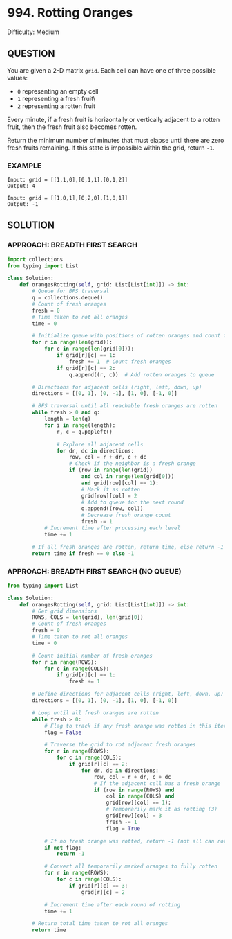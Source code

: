 # 994. Rotting Oranges
Difficulty: Medium

## QUESTION

You are given a 2-D matrix `grid`. Each cell can have one of three possible values:

- `0` representing an empty cell
- `1` representing a fresh fruit\
- `2` representing a rotten fruit

Every minute, if a fresh fruit is horizontally or vertically adjacent to a rotten fruit, then the fresh fruit also becomes rotten.

Return the minimum number of minutes that must elapse until there are zero fresh fruits remaining. If this state is impossible within the grid, return `-1`.

### EXAMPLE

```
Input: grid = [[1,1,0],[0,1,1],[0,1,2]]
Output: 4
```

```
Input: grid = [[1,0,1],[0,2,0],[1,0,1]]
Output: -1
```

## SOLUTION


### APPROACH: BREADTH FIRST SEARCH

```python
import collections
from typing import List

class Solution:
    def orangesRotting(self, grid: List[List[int]]) -> int:
        # Queue for BFS traversal
        q = collections.deque()
        # Count of fresh oranges
        fresh = 0
        # Time taken to rot all oranges
        time = 0

        # Initialize queue with positions of rotten oranges and count fresh ones
        for r in range(len(grid)):
            for c in range(len(grid[0])):
                if grid[r][c] == 1:
                    fresh += 1  # Count fresh oranges
                if grid[r][c] == 2:
                    q.append((r, c))  # Add rotten oranges to queue

        # Directions for adjacent cells (right, left, down, up)
        directions = [[0, 1], [0, -1], [1, 0], [-1, 0]]

        # BFS traversal until all reachable fresh oranges are rotten
        while fresh > 0 and q:
            length = len(q)
            for i in range(length):
                r, c = q.popleft()

                # Explore all adjacent cells
                for dr, dc in directions:
                    row, col = r + dr, c + dc
                    # Check if the neighbor is a fresh orange
                    if (row in range(len(grid))
                        and col in range(len(grid[0]))
                        and grid[row][col] == 1):
                        # Mark it as rotten
                        grid[row][col] = 2
                        # Add to queue for the next round
                        q.append((row, col))
                        # Decrease fresh orange count
                        fresh -= 1
            # Increment time after processing each level
            time += 1

        # If all fresh oranges are rotten, return time, else return -1
        return time if fresh == 0 else -1
```

### APPROACH: BREADTH FIRST SEARCH (NO QUEUE)

```python
from typing import List

class Solution:
    def orangesRotting(self, grid: List[List[int]]) -> int:
        # Get grid dimensions
        ROWS, COLS = len(grid), len(grid[0])
        # Count of fresh oranges
        fresh = 0
        # Time taken to rot all oranges
        time = 0

        # Count initial number of fresh oranges
        for r in range(ROWS):
            for c in range(COLS):
                if grid[r][c] == 1:
                    fresh += 1

        # Define directions for adjacent cells (right, left, down, up)
        directions = [[0, 1], [0, -1], [1, 0], [-1, 0]]

        # Loop until all fresh oranges are rotten
        while fresh > 0:
            # Flag to track if any fresh orange was rotted in this iteration
            flag = False

            # Traverse the grid to rot adjacent fresh oranges
            for r in range(ROWS):
                for c in range(COLS):
                    if grid[r][c] == 2:
                        for dr, dc in directions:
                            row, col = r + dr, c + dc
                            # If the adjacent cell has a fresh orange
                            if (row in range(ROWS) and 
                                col in range(COLS) and 
                                grid[row][col] == 1):
                                # Temporarily mark it as rotting (3)
                                grid[row][col] = 3
                                fresh -= 1
                                flag = True

            # If no fresh orange was rotted, return -1 (not all can rot)
            if not flag:
                return -1

            # Convert all temporarily marked oranges to fully rotten
            for r in range(ROWS):
                for c in range(COLS):
                    if grid[r][c] == 3:
                        grid[r][c] = 2

            # Increment time after each round of rotting
            time += 1

        # Return total time taken to rot all oranges
        return time
```
